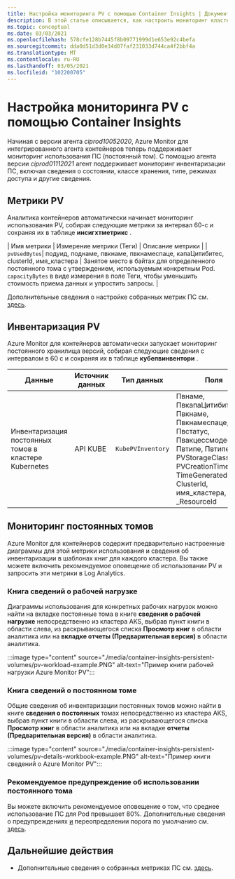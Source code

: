 ```yaml
---
title: Настройка мониторинга PV с помощью Container Insights | Документация Майкрософт
description: В этой статье описывается, как настроить мониторинг кластеров Kubernetes с постоянными томами с помощью Container Insights.
ms.topic: conceptual
ms.date: 03/03/2021
ms.openlocfilehash: 578cfe128b7445f8b09771999d1e653e92c4befa
ms.sourcegitcommit: dda0d51d3d0e34d07faf231033d744ca4f2bbf4a
ms.translationtype: MT
ms.contentlocale: ru-RU
ms.lasthandoff: 03/05/2021
ms.locfileid: "102200705"
---
```

# <a name="configure-pv-monitoring-with-container-insights"></a>Настройка мониторинга PV с помощью Container Insights

Начиная с версии агента *ciprod10052020*, Azure Monitor для интегрированного агента контейнеров теперь поддерживает мониторинг использования ПС (постоянный том). С помощью агента версии *ciprod01112021* агент поддерживает мониторинг инвентаризации ПС, включая сведения о состоянии, классе хранения, типе, режимах доступа и другие сведения.
## <a name="pv-metrics"></a>Метрики PV

Аналитика контейнеров автоматически начинает мониторинг использования PV, собирая следующие метрики за интервал 60-с и сохраняя их в таблице **инсигхтметрикс** .

| Имя метрики | Измерение метрики (Теги) | Описание метрики | | `pvUsedBytes`| подуид, поднаме, пвкнаме, пвкнамеспаце, капаЦитибитес, clusterId, имя_кластера | Занятое место в байтах для определенного постоянного тома с утверждением, используемым конкретным Pod. `capacityBytes` в виде измерения в поле Теги, чтобы уменьшить стоимость приема данных и упростить запросы. |

Дополнительные сведения о настройке собранных метрик ПС см. [здесь](https://aka.ms/ci/pvconfig).

## <a name="pv-inventory"></a>Инвентаризация PV

Azure Monitor для контейнеров автоматически запускает мониторинг постоянного хранилища версий, собирая следующие сведения с интервалом в 60 с и сохраняя их в таблице **кубепвинвентори** .

|Данные |Источник данных| Тип данных| Поля|
|-----|-----------|----------|-------|
|Инвентаризация постоянных томов в кластере Kubernetes |API KUBE |`KubePVInventory` | Пвнаме, ПвкапаЦитибитес, Пвкнаме, Пвкнамеспаце, Пвстатус, Пвакцессмодес, Пвтипе, Пвтипеинфо, PVStorageClassName, PVCreationTimestamp, TimeGenerated, ClusterId, имя_кластера, _ResourceId |

## <a name="monitor-persistent-volumes"></a>Мониторинг постоянных томов

Azure Monitor для контейнеров содержит предварительно настроенные диаграммы для этой метрики использования и сведения об инвентаризации в шаблонах книг для каждого кластера. Вы также можете включить рекомендуемое оповещение об использовании PV и запросить эти метрики в Log Analytics.  

### <a name="workload-details-workbook"></a>Книга сведений о рабочей нагрузке

Диаграммы использования для конкретных рабочих нагрузок можно найти на вкладке постоянные тома в книге **сведения о рабочей нагрузке** непосредственно из кластера AKS, выбрав пункт книги в области слева, из раскрывающегося списка **Просмотр книг** в области аналитика или на **вкладке отчеты (Предварительная версия)** в области аналитика.


:::image type="content" source="./media/container-insights-persistent-volumes/pv-workload-example.PNG" alt-text="Пример книги рабочей нагрузки Azure Monitor PV":::

### <a name="persistent-volume-details-workbook"></a>Книга сведений о постоянном томе

Общие сведения об инвентаризации постоянных томов можно найти в книге **сведения о постоянных** томах непосредственно из кластера AKS, выбрав пункт книги в области слева, из раскрывающегося списка **Просмотр книг** в области аналитика или на вкладке **отчеты (Предварительная версия)** в области аналитика.


:::image type="content" source="./media/container-insights-persistent-volumes/pv-details-workbook-example.PNG" alt-text="Пример книги сведений о Azure Monitor PV":::

### <a name="persistent-volume-usage-recommended-alert"></a>Рекомендуемое предупреждение об использовании постоянного тома
Вы можете включить рекомендуемое оповещение о том, что среднее использование ПС для Pod превышает 80%. Дополнительные сведения о предупреждениях [и](https://docs.microsoft.com/azure/azure-monitor/insights/container-insights-metric-alerts) переопределении порога по умолчанию см. [здесь](https://docs.microsoft.com/azure/azure-monitor/insights/container-insights-metric-alerts#configure-alertable-metrics-in-configmaps).
## <a name="next-steps"></a>Дальнейшие действия

- Дополнительные сведения о собранных метриках ПС см. [здесь](./container-insights-agent-config.md).
